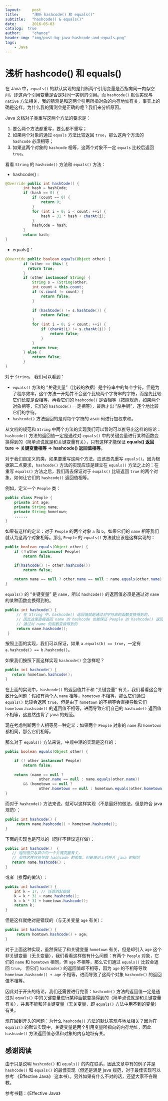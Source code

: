 ```yaml
---
layout:     post
title:      "浅析 hashcode() 和 equals()"
subtitle:   "hashcode() & equals()"
date:       2016-05-03
catalog:  true
author:     "chance"
header-img: "img/post-bg-java-hashcode-and-equals.png"
tags:
    - Java
---
```


# 浅析 hashcode() 和 equals()

在 Java 中，`equals()` 的默认实现的是判断两个引用变量是否指向同一内存空间，即这两个引用变量是否是对同一实例的引用。而 `hashcode()` 默认实现与 `native` 方法相关，我的猜测是和这两个引用所指对象的内存地址有关，事实上的确是这样。为什么我的猜测会是正确的呢？我们来分析原因。

<!-- more -->

Java 文档对子类重写这两个方法的要求是：

1. 要么两个方法都重写，要么都不重写；
2. 如果两个对象的通过 `equals` 方法比较返回 `true`，那么这两个方法的 `hashcode` 必须相等；  
3. 如果这两个对象的 `hashcode` 相等，这两个对象不一定 `equals` 比较后返回 `true`。

看看 `String` 的 `hashcode()` 方法和 `equals()` 方法：

- hashcode() :

```java
@Override public int hashCode() {
        int hash = hashCode;
        if (hash == 0) {
            if (count == 0) {
                return 0;
            }
            for (int i = 0; i < count; ++i) {
                hash = 31 * hash + charAt(i);
            }
            hashCode = hash;
        }
        return hash;
}
```

- equals()：

```java
@Override public boolean equals(Object other) {
        if (other == this) {
          return true;
        }
        if (other instanceof String) {
            String s = (String)other;
            int count = this.count;
            if (s.count != count) {
                return false;
            }
            
            if (hashCode() != s.hashCode()) {
                return false;
            }
            for (int i = 0; i < count; ++i) {
                if (charAt(i) != s.charAt(i)) {
                    return false;
                }
            }
            return true;
        } else {
            return false;
        }
}
```

对于 `String`， 我们可以看到：

- `equals()` 方法的 “关键变量”（比较的依据）是字符串中的每个字符。但是为了程序效率，这个方法一开始并不会逐个比较两个字符串的字符，而是先比较它们长度是否相等，再看它们的 `hashcode()` 是否相等（按照规范，如果两个对象相等，它们的 `hashcode()` 一定相等），最后才出 “杀手锏”，逐个地比较它们的字符。
- `hashcode()` 方法返回的是对每个字符的 ascii 码进行加权求和。

从文档的规范和 `String` 中两个方法的实现我们可以暂时可以推导出这样的结论：`hashcode()` 方法的返回值一定是通过对 `equals()` 中的关键变量进行某种函数变换得到的（简单点说就是和关键变量有关），只有这样才能保证 **equals() 返回 ture** => **关键变量相等** => **hashcode() 返回值相等**。

对于我们自定义的类，如果要重写这两个方法，应该首先重写 `equals()`。因为根据第二点要求，`hashcode()` 方法的实现应该是建立在 `equals()` 方法之上的：在重写 `equals()` 方法之后，我们再去保证对于 `euqals()` 比较返回 `true` 的两个对象，如何让它们的 `hashcode()` 返回值相等。

例如，定义一个 `People` 类：

```java
public class People {
    private int age;
    private String name;
    private String hometown;
    ......
}
```
如果有这样的定义：对于 `People` 的两个对象 `a` 和 `b`，如果它们的 `name` 相等我们就认为这两个对象相等。那么 `People` 的 `equals()` 方法就应该是这样实现的：

```java
public boolean equals(Object other) {
    if (！other instanceof People)
        return false;

    if(hashcode() != other.hashcode())
        return false;
    
    return name == null ? other.name == null : name.equals(other.name);
}
```

`equals()` 的 “关键变量” 是 `name`，所以 `hashcode()` 的返回值必须是通过对 `name` 的某种函数变换得到的。

```java
public int hashcode() {
     // 在 String 中，hashcode() 返回值就是通过对字符串的函数变换得到的，
     // 因此这里直接返回 name 的 hashcode 也能保证 People 的 hashcode() 返回值是
     // 通过对 name 的函数变换得到的
     return name.hashcode();
 }
```

按照上面的实现，我们可以保证，如果 `a.equals(b) == true`，一定有 `a.hashcode() == b.hashcode()`。

如果我们按照下面这样实现 `hashcode()` 会怎样呢？

```java
public int hashcode() {
   return hometown.hashcode();
} 
```

在上面的实现中，`hashcode()` 的返回值并不和 “关键变量” 有关，我们看看这会导致什么问题：假如有两个人 `name` 相等，`hometown` 不相等，那么它们通过 `equals()` 比较会返回 `true`，但是由于 `hometown` 的不相等会直接导致它们 `hometown.hashcode()` 的返回值不相等，进而导致它们自己的 `hashcode()` 返回值不相等，这显然违背了 java 的规范。

现在考虑判断两个人相等另一种定义：如果两个 `People` 对象的 `name` 和 `hometown` 都相同，那么它们相等。

那么对于 `equals()` 方法来说，中规中矩的实现是这样的：

```java
public boolean equals(Object other) {

    if (! other instanceof People)
        return false;
        
    return (name == null ? 
               other.name == null : name.equals(other.name))
        && (hometown == null ?
               other.hometown == null : hometown.equals(other.hometown));
}
```
而对于 `hashcode()` 方法来说，就可以这样实现（不是最好的做法，但是符合 java 规范）：

```java
public int hashcode() {
     return name.hashcode() + hometown.hashcode();
}
```
下面的实现也是可以的（同样不建议这样做）：

```java
public int hashcode()  {
   // 返回值只与其中的一个关键变量有关，
   // 虽然这样容易导致 hashcode 的聚集，但是理论上也符合 java 的规范
   return name.hashcode() ;
}
```
或者（推荐的做法）:

```java
public int hashcode() {
    int k = 17; // 任意的起始值
    k = k * 31 + name.hashcode();
    k = k * 31 + hometown.hashcode();
    return k;
}
```

但是这样就绝对是错误的（与无关变量 `age` 有关）：

```java
public int hashcode() {
     return homtown.hashcode() + age;
}
```

对于上面这种实现，虽然保证了和关键变量 `hometown` 有关，但是却引入 `age` 这个非关键变量（无关变量），我们看看这样做有什么问题：有两个 `People` 对象，它们的 `name` 和 `hometown` 相同，但 `age` 不相等，那么它们通过 `equals()` 比较会返回 `true`， 但它们 `hashcode()` 的返回值却不相等，因为 `age` 的不相等导致 `hometown.hashcode() + age` 不相等，进而导致了这两个对象 `hashcode()` 的返回值不相等。

因此对于开头的结论，我们还需要进行完善：`hashcode()` 方法的返回值一定是通过对 `equals()` 中的关键变量进行某种函数变换得到的（简单点说就是和关键变量有关），并且不能和非关键变量（无关变量，即 `equals()` 方法中用不到的变量）有关。

现在回到开头的问题：为什么 `hashcode()` 方法的默认实现与地址相关？因为在 `equals()` 的默认实现中，关键变量是两个引用变量所指向的内存地址，因此 `hashcode()` 方法返回值必须和对象的内存地址有关。

## 感谢阅读 ##
由于只是说明 `hashcode()` 和 `equals()` 的内在联系，因此文章中有的例子并是 `hashcode()` 和 `equals()` 的最佳实现（但还是满足 java 规范，对于最佳实现可以参考 《Effective Java》 这本书）。另外如果有什么不对的话，还望大家不吝赐教。

参考书籍：《Effective Java》
